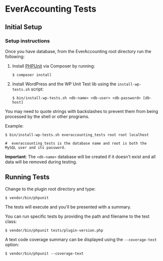 # EverAccounting Tests

## Initial Setup

### Setup instructions

Once you have database, from the EverAccounting root directory run the following:

1. Install [PHPUnit](http://phpunit.de/) via Composer by running:
    ```
    $ composer install
    ```

2. Install WordPress and the WP Unit Test lib using the `install-wp-tests.sh` script:
    ```
    $ bin/install-wp-tests.sh <db-name> <db-user> <db-password> [db-host]
    ```

You may need to quote strings with backslashes to prevent them from being processed by the shell or other programs.

Example:

    $ bin/install-wp-tests.sh everaccounting_tests root root localhost

    #  everaccounting_tests is the database name and root is both the MySQL user and its password.

**Important**: The `<db-name>` database will be created if it doesn't exist and all data will be removed during testing.


## Running Tests

Change to the plugin root directory and type:

    $ vendor/bin/phpunit

The tests will execute and you'll be presented with a summary.

You can run specific tests by providing the path and filename to the test class:

    $ vendor/bin/phpunit tests/plugin-version.php

A text code coverage summary can be displayed using the `--coverage-text` option:

    $ vendor/bin/phpunit --coverage-text
